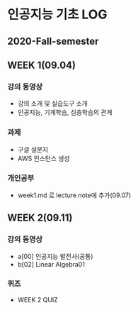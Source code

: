 # 인공지능 기초 LOG

## 2020-Fall-semester 

## WEEK 1(09.04)
### 강의 동영상
- 강의 소개 및 실습도구 소개
- 인공지능, 기계학습, 심층학습의 관계
### 과제
- 구글 설문지
- AWS 인스턴스 생성
### 개인공부
- week1.md 로 lecture note에 추가(09.07)

## WEEK 2(09.11)
### 강의 동영상
- a[00] 인공지능 발전사(공통)
- b[02] Linear Algebra01

### 퀴즈
- WEEK 2 QUIZ

